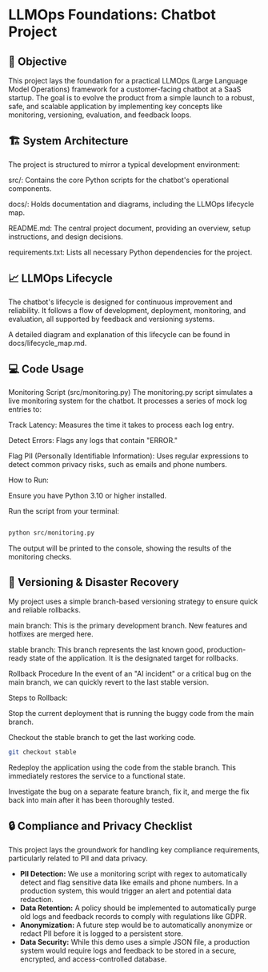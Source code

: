 # LLMOps Foundations: Chatbot Project
## 🎯 Objective
This project lays the foundation for a practical LLMOps (Large Language Model Operations) framework for a customer-facing chatbot at a SaaS startup. The goal is to evolve the product from a simple launch to a robust, safe, and scalable application by implementing key concepts like monitoring, versioning, evaluation, and feedback loops.

## 🏗️ System Architecture
The project is structured to mirror a typical development environment:

src/: Contains the core Python scripts for the chatbot's operational components.

docs/: Holds documentation and diagrams, including the LLMOps lifecycle map.

README.md: The central project document, providing an overview, setup instructions, and design decisions.

requirements.txt: Lists all necessary Python dependencies for the project.

## 📈 LLMOps Lifecycle
The chatbot's lifecycle is designed for continuous improvement and reliability. It follows a flow of development, deployment, monitoring, and evaluation, all supported by feedback and versioning systems.

A detailed diagram and explanation of this lifecycle can be found in docs/lifecycle_map.md.

## 💻 Code Usage
Monitoring Script (src/monitoring.py)
The monitoring.py script simulates a live monitoring system for the chatbot. It processes a series of mock log entries to:

Track Latency: Measures the time it takes to process each log entry.

Detect Errors: Flags any logs that contain "ERROR."

Flag PII (Personally Identifiable Information): Uses regular expressions to detect common privacy risks, such as emails and phone numbers.

How to Run:

Ensure you have Python 3.10 or higher installed.

Run the script from your terminal:

```Bash

python src/monitoring.py
```
The output will be printed to the console, showing the results of the monitoring checks.

## 🔄 Versioning & Disaster Recovery
My project uses a simple branch-based versioning strategy to ensure quick and reliable rollbacks.

main branch: This is the primary development branch. New features and hotfixes are merged here.

stable branch: This branch represents the last known good, production-ready state of the application. It is the designated target for rollbacks.

Rollback Procedure
In the event of an "AI incident" or a critical bug on the main branch, we can quickly revert to the last stable version.

Steps to Rollback:

Stop the current deployment that is running the buggy code from the main branch.

Checkout the stable branch to get the last working code.
```bash
git checkout stable
```
Redeploy the application using the code from the stable branch. This immediately restores the service to a functional state.

Investigate the bug on a separate feature branch, fix it, and merge the fix back into main after it has been thoroughly tested.

## 🔒 Compliance and Privacy Checklist

This project lays the groundwork for handling key compliance requirements, particularly related to PII and data privacy.

-   **PII Detection:** We use a monitoring script with regex to automatically detect and flag sensitive data like emails and phone numbers. In a production system, this would trigger an alert and potential data redaction.
-   **Data Retention:** A policy should be implemented to automatically purge old logs and feedback records to comply with regulations like GDPR.
-   **Anonymization:** A future step would be to automatically anonymize or redact PII before it is logged to a persistent store.
-   **Data Security:** While this demo uses a simple JSON file, a production system would require logs and feedback to be stored in a secure, encrypted, and access-controlled database.